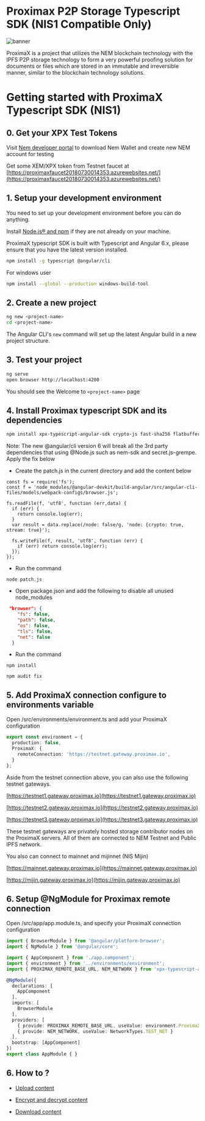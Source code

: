 

# Proximax P2P Storage Typescript SDK (NIS1 Compatible Only)

![banner](https://proximax.io/wp-content/uploads/2018/03/ProximaX-logotype.png)

ProximaX is a project that utilizes the NEM blockchain technology with the IPFS P2P storage technology to form a very powerful proofing solution for documents or files which are stored in an immutable and irreversible manner, similar to the blockchain technology solutions.

# Getting started with ProximaX Typescript SDK (NIS1)

## 0. Get your XPX Test Tokens

Visit [Nem developer portal](https://nem.io/developers/) to download Nem Wallet and create new NEM account for testing

Get some XEM/XPX token from Testnet faucet at [https://proximaxfaucet20180730014353.azurewebsites.net/](https://proximaxfaucet20180730014353.azurewebsites.net/)

## 1. Setup your development environment

You need to set up your development environment before you can do anything.

Install [Node.js® and npm](https://nodejs.org/en/download/) if they are not already on your machine.

ProximaX typescript SDK is built with Typescript and Angular 6.x, please ensure that you have the latest version installed.

```bash
npm install -g typescript @angular/cli
```

For windows user

```bash
npm install --global --production windows-build-tool
```

## 2. Create a new project

```bash
ng new <project-name>
cd <project-name>
```

The Angular CLI's `new` command will set up the latest Angular build in a new project structure.

## 3. Test your project

```bash
ng serve
open browser http://localhost:4200
```

You should see the Welcome to `<project-name>` page

## 4. Install Proximax typescript SDK and its dependencies

```bash
npm install xpx-typescript-angular-sdk crypto-js fast-sha256 flatbuffers nem-library secrets.js-grempe text-encoding-utf-8 typescript-base64-arraybuffer --save
```

Note: The new @angular/cli version 6 will break all the 3rd party dependencies that using @Node.js such as nem-sdk and secret.js-grempe. Apply the fix below

- Create the patch.js in the current directory and add the content below

```node
const fs = require('fs');
const f = 'node_modules/@angular-devkit/build-angular/src/angular-cli-files/models/webpack-configs/browser.js';

fs.readFile(f, 'utf8', function (err,data) {
  if (err) {
    return console.log(err);
  }
  var result = data.replace(/node: false/g, 'node: {crypto: true, stream: true}');

  fs.writeFile(f, result, 'utf8', function (err) {
    if (err) return console.log(err);
  });
});
```

- Run the command 

```node
node patch.js
```

- Open package.json and add the following to disable all unused node_modules

```json
 "browser": {
    "fs": false,
    "path": false,
    "os": false,
    "tls": false,
    "net": false
  }
```

- Run the command 

```node
npm install

npm audit fix
```

## 5. Add ProximaX connection configure to environments variable

Open /src/environments/environment.ts and add your ProximaX configuration

```ts
export const environment = {
  production: false,
  ProximaX: {
    remoteConnection: 'https://testnet.gateway.proximax.io',
  }
};
```

Aside from the testnet connection above, you can also use the following testnet gateways.

[https://testnet1.gateway.proximax.io](https://testnet1.gateway.proximax.io)

[https://testnet2.gateway.proximax.io](https://testnet2.gateway.proximax.io)

[https://testnet3.gateway.proximax.io](https://testnet3.gateway.proximax.io)

These testnet gateways are privately hosted storage contributor nodes on the ProximaX servers. 
All of them are connected to NEM Testnet and Public IPFS network.

You also can connect to mainnet and mijinnet (NIS Mijin)

[https://mainnet.gateway.proximax.io](https://mainnet.gateway.proximax.io)

[https://mijin.gateway.proximax.io](https://mijin.gateway.proximax.io)

## 6. Setup @NgModule for Proximax remote connection

Open /src/app/app.module.ts, and specify your ProximaX connection configuration

```ts
import { BrowserModule } from '@angular/platform-browser';
import { NgModule } from '@angular/core';

import { AppComponent } from './app.component';
import { environment } from '../environments/environment';
import { PROXIMAX_REMOTE_BASE_URL, NEM_NETWORK } from 'xpx-typescript-angular-sdk';

@NgModule({
  declarations: [
    AppComponent
  ],
  imports: [
    BrowserModule
  ],
  providers: [
    { provide: PROXIMAX_REMOTE_BASE_URL, useValue: environment.ProximaX.remoteConnection }, 
    { provide: NEM_NETWORK, useValue: NetworkTypes.TEST_NET }
  ],
  bootstrap: [AppComponent]
})
export class AppModule { }

```

## 6. How to ?

- [Upload content](docs/upload-content.md)

- [Encrypt and decrypt content](docs/secured-content.md)

- [Download content](docs/download-content.md)

